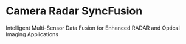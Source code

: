 # Camera Radar SyncFusion
Intelligent Multi-Sensor Data Fusion for Enhanced RADAR and Optical Imaging Applications
